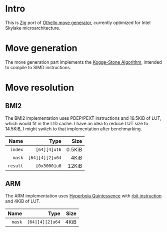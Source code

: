 # Intro

This is [Zig](ziglang.org) port of [Othello move generator](https://gitlab.com/rust-othello/8x8-othello), currently optimized for Intel Skylake microarchitecture.

# Move generation

The move generation part implements the [Kogge-Stone Algorithm](https://www.chessprogramming.org/Kogge-Stone_Algorithm), intended to compile to SIMD instructions. 

# Move resolution

## BMI2

The BMI2 implementation uses PDEP/PEXT instructions and 16.5KiB of LUT, which would fit in the L1D cache. I have an idea to reduce LUT size to 14.5KiB, I might switch to that implementation after benchmarking.  

Name | Type | Size
----:|----:|----:
`index`|`[64][4]u16`|0.5KiB
`mask`|`[64][4][2]u64`|4KiB
`result`|`[0x3000]u8`|12KiB

## ARM

The ARM implementation uses [Hyperbola Quintessence](https://www.chessprogramming.org/Hyperbola_Quintessence) with [rbit instruction](https://developer.arm.com/documentation/ddi0596/2021-06/Base-Instructions/RBIT--Reverse-Bits-) and 4KiB of LUT. 


Name | Type | Size
----:|----:|----:
`mask`|`[64][4][2]u64`|4KiB
